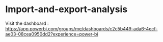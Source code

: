 # Import-and-export-analysis
Visit the dashboard : https://app.powerbi.com/groups/me/dashboards/c2c5b449-ada6-4ecf-ae03-08cea0950dd2?experience=power-bi
